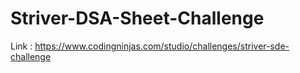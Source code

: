 # Striver-DSA-Sheet-Challenge

Link : https://www.codingninjas.com/studio/challenges/striver-sde-challenge
